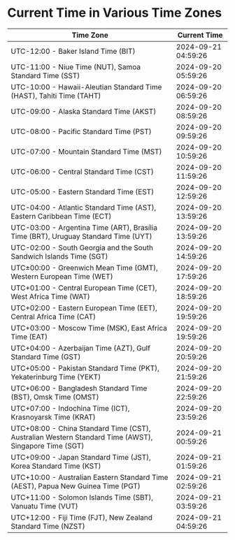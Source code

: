 # Current Time in Various Time Zones

| Time Zone | Current Time |
|-----------|--------------|
| UTC-12:00 - Baker Island Time (BIT) | 2024-09-21 04:59:26 |
| UTC-11:00 - Niue Time (NUT), Samoa Standard Time (SST) | 2024-09-20 05:59:26 |
| UTC-10:00 - Hawaii-Aleutian Standard Time (HAST), Tahiti Time (TAHT) | 2024-09-20 06:59:26 |
| UTC-09:00 - Alaska Standard Time (AKST) | 2024-09-20 08:59:26 |
| UTC-08:00 - Pacific Standard Time (PST) | 2024-09-20 09:59:26 |
| UTC-07:00 - Mountain Standard Time (MST) | 2024-09-20 10:59:26 |
| UTC-06:00 - Central Standard Time (CST) | 2024-09-20 11:59:26 |
| UTC-05:00 - Eastern Standard Time (EST) | 2024-09-20 12:59:26 |
| UTC-04:00 - Atlantic Standard Time (AST), Eastern Caribbean Time (ECT) | 2024-09-20 13:59:26 |
| UTC-03:00 - Argentina Time (ART), Brasília Time (BRT), Uruguay Standard Time (UYT) | 2024-09-20 13:59:26 |
| UTC-02:00 - South Georgia and the South Sandwich Islands Time (SGT) | 2024-09-20 14:59:26 |
| UTC±00:00 - Greenwich Mean Time (GMT), Western European Time (WET) | 2024-09-20 17:59:26 |
| UTC+01:00 - Central European Time (CET), West Africa Time (WAT) | 2024-09-20 18:59:26 |
| UTC+02:00 - Eastern European Time (EET), Central Africa Time (CAT) | 2024-09-20 19:59:26 |
| UTC+03:00 - Moscow Time (MSK), East Africa Time (EAT) | 2024-09-20 19:59:26 |
| UTC+04:00 - Azerbaijan Time (AZT), Gulf Standard Time (GST) | 2024-09-20 20:59:26 |
| UTC+05:00 - Pakistan Standard Time (PKT), Yekaterinburg Time (YEKT) | 2024-09-20 21:59:26 |
| UTC+06:00 - Bangladesh Standard Time (BST), Omsk Time (OMST) | 2024-09-20 22:59:26 |
| UTC+07:00 - Indochina Time (ICT), Krasnoyarsk Time (KRAT) | 2024-09-20 23:59:26 |
| UTC+08:00 - China Standard Time (CST), Australian Western Standard Time (AWST), Singapore Time (SGT) | 2024-09-21 00:59:26 |
| UTC+09:00 - Japan Standard Time (JST), Korea Standard Time (KST) | 2024-09-21 01:59:26 |
| UTC+10:00 - Australian Eastern Standard Time (AEST), Papua New Guinea Time (PGT) | 2024-09-21 02:59:26 |
| UTC+11:00 - Solomon Islands Time (SBT), Vanuatu Time (VUT) | 2024-09-21 03:59:26 |
| UTC+12:00 - Fiji Time (FJT), New Zealand Standard Time (NZST) | 2024-09-21 04:59:26 |
